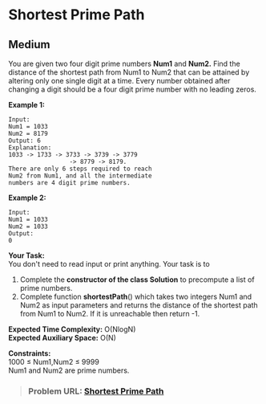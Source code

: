 # **Shortest Prime Path**

## **Medium**

You are given two four digit prime numbers **Num1** and **Num2.** Find the distance of the shortest path from Num1 to Num2 that can be attained by altering only one single digit at a time. Every number obtained after changing a digit should be a four digit prime number with no leading zeros.

  
**Example 1:**

```
Input:
Num1 = 1033 
Num2 = 8179
Output: 6
Explanation:
1033 -> 1733 -> 3733 -> 3739 -> 3779
                 -> 8779 -> 8179.
There are only 6 steps required to reach
Num2 from Num1, and all the intermediate
numbers are 4 digit prime numbers.
```

**Example 2:**

```
Input:
Num1 = 1033 
Num2 = 1033
Output:
0
```

  
**Your Task:**   
You don't need to read input or print anything. Your task is to 

1. Complete the **constructor of the class Solution** to precompute a list of prime numbers. 
2. Complete function **shortestPath**() which takes two integers Num1 and Num2 as input parameters and returns the distance of the shortest path from Num1 to Num2. If it is unreachable then return -1.

  
**Expected Time Complexity:** O(NlogN)  
**Expected Auxiliary Space:** O(N)

  
**Constraints:**  
1000  ≤ Num1,Num2  ≤ 9999  
Num1 and Num2 are prime numbers.

> ### **Problem URL: [Shortest Prime Path](https://practice.geeksforgeeks.org/problems/1646a9b5169d7571cf672f2a31533af083d1f479/1)**